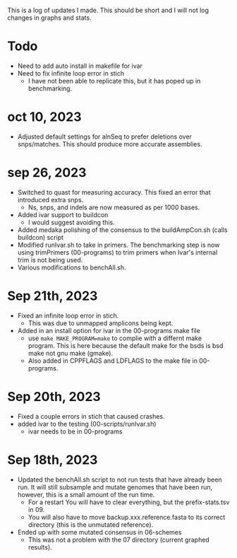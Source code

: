 This is a log of updates I made. This should be short and
  I will not log changes in graphs and stats.

# Todo

- Need to add auto install in makefile for ivar
- Need to fix infinite loop error in stich
  - I have not been able to replicate this, but it has
    poped up in benchmarking.

# oct 10, 2023

- Adjusted default settings for alnSeq to prefer deletions
  over snps/matches. This should produce more accurate
  assemblies.

# sep 26, 2023

- Switched to quast for measuring accuracy. This fixed
  an error that introduced extra snps.
  - Ns, snps, and indels are now measured as per 1000
    bases.
- Added ivar support to buildcon
  - I would suggest avoiding this.
- Added medaka polishing of the consensus to the
  buildAmpCon.sh (calls buildcon) script
- Modified runIvar.sh to take in primers. The benchmarking
  step is now using trimPrimers (00-programs) to trim
  primers when Ivar's internal trim is not being used.
- Various modifications to benchAll.sh.

# Sep 21th, 2023

- Fixed an infinite loop error in stich.
  - This was due to unmapped amplicons being kept.
- Added in an install option for ivar in the 00-programs
  make file
  - use `make MAKE_PROGRAM=make` to complie with a differnt
    make program. This is here because the default make for
    the bsds is bsd make not gnu make (gmake).
  - Also added in CPPFLAGS and LDFLAGS to the make file
    in 00-programs.
 
# Sep 20th, 2023

- Fixed a couple errors in stich that caused crashes.
- added ivar to the testing (00-scripts/runIvar.sh)
  - ivar needs to be in 00-programs

# Sep 18th, 2023

- Updated the benchAll.sh script to not run tests that have
  already been run. It will still subsample and mutate
  genomes that have been run, however, this is a small
  amount of the run time.
  - For a restart You will have to clear everything, but
    the prefix-stats.tsv in 09.
  - You will also have to move backup.xxx.reference.fasta
    to its correct directory (this is the unmutated 
    reference).
- Ended up with some mutated consensus in 06-schemes
  - This was not a problem with the 07 directory (current
    graphed results).
